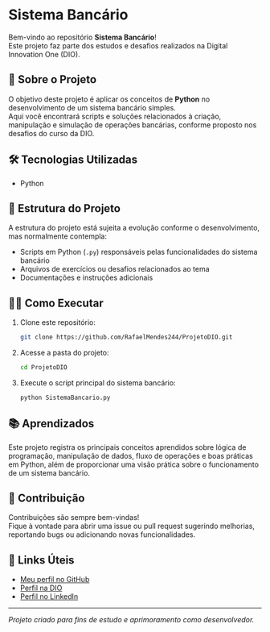 # Sistema Bancário

Bem-vindo ao repositório **Sistema Bancário**!  
Este projeto faz parte dos estudos e desafios realizados na Digital Innovation One (DIO).

## 🚀 Sobre o Projeto

O objetivo deste projeto é aplicar os conceitos de **Python** no desenvolvimento de um sistema bancário simples.  
Aqui você encontrará scripts e soluções relacionados à criação, manipulação e simulação de operações bancárias, conforme proposto nos desafios do curso da DIO.

## 🛠️ Tecnologias Utilizadas

- Python

## 📁 Estrutura do Projeto

A estrutura do projeto está sujeita a evolução conforme o desenvolvimento, mas normalmente contempla:
- Scripts em Python (`.py`) responsáveis pelas funcionalidades do sistema bancário
- Arquivos de exercícios ou desafios relacionados ao tema
- Documentações e instruções adicionais

## 👨‍💻 Como Executar

1. Clone este repositório:
   ```bash
   git clone https://github.com/RafaelMendes244/ProjetoDIO.git
   ```
2. Acesse a pasta do projeto:
   ```bash
   cd ProjetoDIO
   ```
3. Execute o script principal do sistema bancário:
   ```bash
   python SistemaBancario.py
   ```

## 📚 Aprendizados

Este projeto registra os principais conceitos aprendidos sobre lógica de programação, manipulação de dados, fluxo de operações e boas práticas em Python, além de proporcionar uma visão prática sobre o funcionamento de um sistema bancário.

## 🤝 Contribuição

Contribuições são sempre bem-vindas!  
Fique à vontade para abrir uma issue ou pull request sugerindo melhorias, reportando bugs ou adicionando novas funcionalidades.

## 🔗 Links Úteis

- [Meu perfil no GitHub](https://github.com/RafaelMendes244)
- [Perfil na DIO](https://www.dio.me/users/gabriel_mito07)
- [Perfil no LinkedIn](https://www.linkedin.com/in/rafael-mendes-81813b348/)

---

*Projeto criado para fins de estudo e aprimoramento como desenvolvedor.*